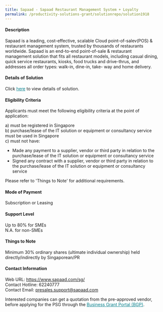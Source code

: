 ```yaml
---
title: Sapaad - Sapaad Restaurant Management System + Loyalty
permalink: /productivity-solutions-grant/solutionrepo/solution1918
---
```


#### Description

Sapaad is a leading, cost-effective, scalable Cloud point-of-salev(POS) & restaurant management system, trusted by thousands of restaurants worldwide. Sapaad is an end-to-end point-of-sale & restaurant management solution that fits all restaurant models, including casual dining, quick service restaurants, kiosks, food trucks and drive-thrus, and addresses all order types: walk-in, dine-in, take- way and home delivery.

#### Details of Solution

Click <a href='https://govassist.gobusiness.gov.sg/images/psg/Sapaad_20200692_Desensitised_Annex_3_Part_2.pdf' style='color:#037e8a'>here</a> to view details of solution.

#### Eligibility Criteria

Applicants must meet the following eligibility criteria at the point of application:

a) must be registered in Singapore <br>
b) purchase/lease of the IT solution or equipment or consultancy service must be used in Singapore <br>
c) must not have:
- Made any payment to a supplier, vendor or third party in relation to the purchase/lease of the IT solution or equipment or consultancy service
- Signed any contract with a supplier, vendor or third party in relation to the purchase/lease of the IT solution or equipment or consultancy service

Please refer to 'Things to Note' for additional requirements.

#### Mode of Payment
Subscription or Leasing

#### Support Level
Up to 80% for SMEs <br>
N.A. for non-SMEs

#### Things to Note
Minimum 30% ordinary shares (ultimate individual ownership) held directly/indirectly by Singaporean/PR

#### Contact Information
Web URL: https://www.sapaad.com/sg/ <br>Contact Hotline: 62240777 <br>Contact Email: presales.support@sapaad.com <br>

Interested companies can get a quotation from the pre-approved vendor, before applying for the PSG through the <a target='_blank' style='color:#037e8a' href='https://www.businessgrants.gov.sg/'>Business Grant Portal (BGP)</a>.
